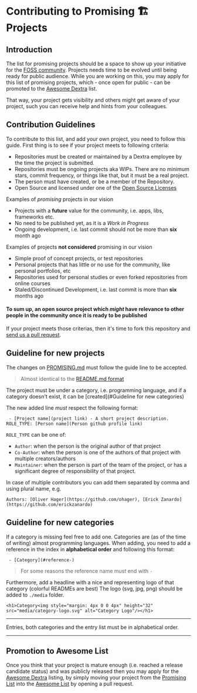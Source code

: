 # Contributing to Promising 🏗 Projects 

## Introduction

The list for promising projects should be a space to show up your initiative for the [FOSS community](https://opensource.org/). Projects needs time to be evolved until being ready for public audience. While you are working on this, you may apply for this list of promising projects, which - once open for public - can be promoted to the [Awesome Dextra](./README.md) list.

That way, your project gets visibility and others might get aware of your project, such you can receive help and hints from
your colleagues.

## Contribution Guidelines

To contribute to this list, and add your own project, you need to follow this guide. First thing is to see if your project meets to following criteria:

 - Repositories must be created or maintained by a Dextra employee by the time the project is submitted.
 - Repositories must be ongoing projects aka WIPs. There are no minimum stars, commit frequency, or things like that, but it must be a real project. 
 - The person must have created, or be a member of the Repository.
 - Open Source and licensed under one of the [Open Source Licenses](https://opensource.org/licenses)

Examples of *promising* projects in our vision

 - Projects with a __future__ value for the community, i.e. apps, libs, frameworks etc.
 - No need to be published yet, as it is a _Work in Progress_
 - Ongoing development, i.e. last commit should not be more than __six__ month ago

 
Examples of projects __not considered__ promising in our vision

 - Simple proof of concept projects, or test repositories
 - Personal projects that has little or no use for the community, like personal portfolios, etc
 - Repositories used for personal studies or even forked repositories from online courses
 - Staled/Discontinued Development, i.e. last commit is more than __six__ months ago 


#### To sum up, an open source project which _might_ have relevance to other people in the community once it is ready to be published

If your project meets those criterias, then it's time to fork this repository and [send us a pull request](https://docs.github.com/en/github/collaborating-with-issues-and-pull-requests/creating-a-pull-request).

## Guideline for new projects

The changes on [PROMISING.md](./PROMISING.md) must follow the guide line to be accepted.

> Almost identical to the [README.md format](./README.md)

The project must be under a category, i.e. programming language, 
and if a category doesn't exist, it can be [created](#Guideline for new categories) 

The new added line _must_ respect the following format:

```
 - [Project name](project link) - A short project description. ROLE_TYPE: [Person name](Person github profile link)
```

`ROLE_TYPE` can be one of:
 - `Author`: when the person is the original author of that project
 - `Co-Author`: when the person is one of the authors of that project with multiple creators/authors
 - `Maintainer`: when the person is part of the team of the project, or has a significant degree of responsibility of that project.

In case of multiple contributors you can add them separated by comma and using plural name, e.g.
```
Authors: [Oliver Hager](https://github.com/ohager), [Erick Zanardo](https://github.com/erickzanardo)
```

## Guideline for new categories 

If a category is missing feel free to add one. Categories are (as of the time of writing) almost programming languages.
When adding, you need to add a reference in the index  in __alphabetical order__  and following this format:

```
 - [Category](#reference-)  
```
> For some reasons the reference name must end with `-`

Furthermore, add a headline with a nice and representing logo of that category (colorful READMEs are best)
The logo (svg, jpg, png) should be added to `./media` folder.

```
<h1>Category<img style="margin: 4px 0 0 4px" height="32" src="media/category-logo.svg" alt="Category Logo"/></h1>
```

---

Entries, both categories and the entry list must be in alphabetical order.

---

## Promotion to Awesome List

Once you think that your project is mature enough (i.e. reached a release candidate status) and was publicly released 
then you may apply for the [Awesome Dextra](./README.md) listing, by simply moving your project from the [Promising List](./PROMISING.md) 
into the [Awesome List](./README.md) by opening a pull request.
